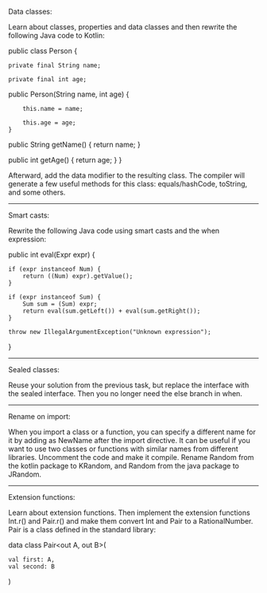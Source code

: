 Data classes:

Learn about classes, properties and data classes and then rewrite the following Java code to Kotlin:

public class Person {

    private final String name;
    
    private final int age;
    
public Person(String name, int age) {
        
        this.name = name;
        
        this.age = age;
    }
    
public String getName() {
        return name;
    }

public int getAge() {
        return age;
    }
}

Afterward, add the data modifier to the resulting class. The compiler will generate a few useful methods for this class: equals/hashCode, toString, and some others.
___________________________________________________________________________________________________________________________________________________________________

Smart casts:

Rewrite the following Java code using smart casts and the when expression:

public int eval(Expr expr) {
    
    if (expr instanceof Num) {
        return ((Num) expr).getValue();
    }
    
    if (expr instanceof Sum) {
        Sum sum = (Sum) expr;
        return eval(sum.getLeft()) + eval(sum.getRight());
    }
    
    throw new IllegalArgumentException("Unknown expression");
}
___________________________________________________________________________________________________________________________________________________________________

Sealed classes:

Reuse your solution from the previous task, but replace the interface with the sealed interface. Then you no longer need the else branch in when.
___________________________________________________________________________________________________________________________________________________________________

Rename on import:

When you import a class or a function, you can specify a different name for it by adding as NewName after the import directive. It can be useful if you want to use two classes or functions with similar names from different libraries.
Uncomment the code and make it compile. Rename Random from the kotlin package to KRandom, and Random from the java package to JRandom.
___________________________________________________________________________________________________________________________________________________________________

Extension functions:

Learn about extension functions. Then implement the extension functions Int.r() and Pair.r() and make them convert Int and Pair to a RationalNumber.
Pair is a class defined in the standard library:

data class Pair<out A, out B>(
    
    val first: A,
    val second: B
)
